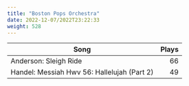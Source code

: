 ```yaml
---
title: "Boston Pops Orchestra"
date: 2022-12-07/2022T23:22:33
weight: 528
---
```




 Song | Plays 
----- | -----:
Anderson: Sleigh Ride | 66
Handel: Messiah Hwv 56: Hallelujah (Part 2) | 49
